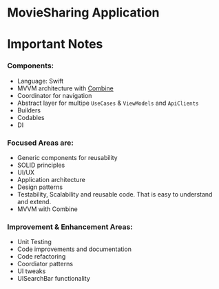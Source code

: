 # MovieSharing Application

# Important Notes 

### Components:
- Language: Swift
- MVVM architecture with [Combine](https://developer.apple.com/documentation/combine)
- Coordinator for navigation
- Abstract layer for multipe   `UseCases` & `ViewModels` and `ApiClients`
- Builders
- Codables
- DI 

### Focused Areas are:
- Generic components for reusability
- SOLID principles
- UI/UX
- Application architecture 
- Design patterns 
- Testability, Scalability and reusable code. That is easy to understand and extend.
- MVVM with Combine

### Improvement & Enhancement Areas:

- Unit Testing
- Code improvements and documentation
- Code refactoring
- Coordiator patterns 
- UI tweaks 
- UISearchBar functionality 



